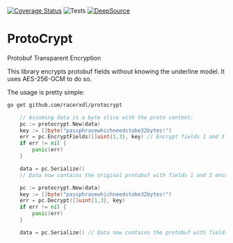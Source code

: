 [![Coverage Status](https://coveralls.io/repos/github/racerxdl/protocrypt/badge.svg?branch=master)](https://coveralls.io/github/racerxdl/protocrypt?branch=master) ![Tests](https://github.com/racerxdl/protocrypt/workflows/Tests/badge.svg?branch=master) [![DeepSource](https://static.deepsource.io/deepsource-badge-light-mini.svg)](https://deepsource.io/gh/racerxdl/protocrypt/?ref=repository-badge)

# ProtoCrypt

Protobuf Transparent Encryption

This library encrypts protobuf fields without knowing the underline model. It uses AES-256-GCM to do so.

The usage is pretty simple:

```bash
go get github.com/racerxdl/protocrypt
```

```go
	// Assuming data is a byte slice with the proto content:
	pc := protocrypt.New(data)
	key := []byte("passphrasewhichneedstobe32bytes!")
	err = pc.EncryptFields([]uint{1,3}, key) // Encrypt fields 1 and 3
	if err != nil {
		panic(err)
	}

	data = pc.Serialize()
	// Data now contains the original protobuf with fields 1 and 3 encrypted.
```

```go
	pc := protocrypt.New(data)
	key := []byte("passphrasewhichneedstobe32bytes!")
	err = pc.Decrypt([]uint{1,3}, key)
	if err != nil {
		panic(err)
	}

	data = pc.Serialize() // Data now contains the protobuf with fields 1 and 3 decrypted
```

